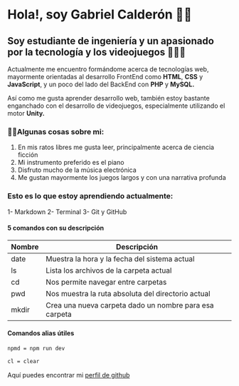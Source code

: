 # Hola!, soy Gabriel Calderón 👋🏻
 
## Soy estudiante de ingeniería y un apasionado por la tecnología y los videojuegos 👨🏻‍💻

Actualmente me encuentro formándome acerca de tecnologías web, mayormente orientadas al desarrollo FrontEnd como **HTML**, **CSS** y **JavaScript**, y un poco del lado del BackEnd con **PHP** y **MySQL.** 

Así como me gusta aprender desarrollo web, también estoy bastante enganchado con el desarrollo de videojuegos, especialmente utilizando el motor **Unity.**
### 🙋‍♂️Algunas cosas sobre mi:
1. En mis ratos libres me gusta leer, principalmente acerca de ciencia ficción
2. Mi instrumento preferido es el piano
3. Disfruto mucho de la música electrónica 
4. Me gustan mayormente los juegos largos y con una narrativa profunda

### Esto es lo que estoy aprendiendo actualmente: 
1- Markdown
2- Terminal
3- Git y GitHub

#### 5 comandos con su descripción

| Nombre | Descripción |
|--------|-------------|
| date   | Muestra la hora y la fecha del sistema actual |
| ls    | Lista los archivos de la carpeta actual |
| cd | Nos permite navegar entre carpetas|
| pwd | Nos muestra la ruta absoluta del directorio actual |
| mkdir | Crea una nueva carpeta dado un nombre para esa carpeta |

#### Comandos alias útiles

```bash
npmd = npm run dev
```
```bash
cl = clear
```

Aquí puedes encontrar mi [perfil de github](https://github.com/ga-b0)